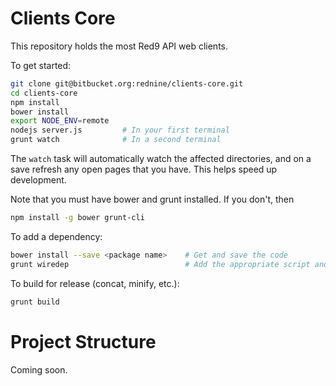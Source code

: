 # Clients Core

This repository holds the most Red9 API web clients.

To get started:

```sh
git clone git@bitbucket.org:rednine/clients-core.git
cd clients-core
npm install
bower install
export NODE_ENV=remote
nodejs server.js         # In your first terminal
grunt watch              # In a second terminal
```

The `watch` task will automatically watch the affected directories, and
on a save refresh any open pages that you have. This helps speed up development.

Note that you must have bower and grunt installed. If you don't, then

```sh
npm install -g bower grunt-cli
```

To add a dependency:

```sh
bower install --save <package name>    # Get and save the code
grunt wiredep                          # Add the appropriate script and link tags
```

To build for release (concat, minify, etc.):
```sh
grunt build
```


# Project Structure

Coming soon.
